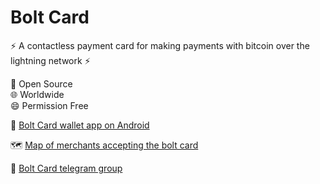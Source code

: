 # Bolt Card

:zap: A contactless payment card for making payments with bitcoin over the lightning network :zap:

:busts_in_silhouette: Open Source  
:globe_with_meridians: Worldwide  
:smile: Permission Free
 
:iphone: [Bolt Card wallet app on Android](https://play.google.com/store/apps/details?id=com.boltcard.boltcard)

:world_map: [Map of merchants accepting the bolt card](https://btcmap.org/map?nfc)

:wave: [Bolt Card telegram group](https://t.me/bolt_card)
